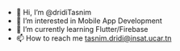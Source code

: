 - 👋 Hi, I’m @dridiTasnim
- 👀 I’m interested in Mobile App Development
- 🌱 I’m currently learning Flutter/Firebase
- 📫 How to reach me tasnim.dridi@insat.ucar.tn


